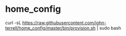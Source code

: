# home_config
curl -sL https://raw.githubusercontent.com/john-terrell/home_config/master/bin/provision.sh | sudo bash
